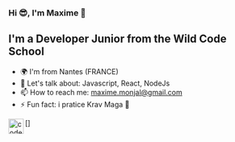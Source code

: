 ### Hi 😎, I'm Maxime 👋

## I'm a Developer Junior from the Wild Code School 

- 🌍 I'm from Nantes (FRANCE)
- 💬 Let's talk about: Javascript, React, NodeJs
- 📫 How to reach me: maxime.monjal@gmail.com
- ⚡ Fun fact: i pratice Krav Maga 👊 
 
[<img align="left" alt="codepenimg" src="https://cdn.jsdelivr.net/npm/simple-icons@3.0.1/icons/codepen.svg" width="30px" height="30px" />]
 
[codepen]: https://codepen.io/Monjal
[wild]: https://www.wildcodeschool.com/fr-FR/campus/nantes
